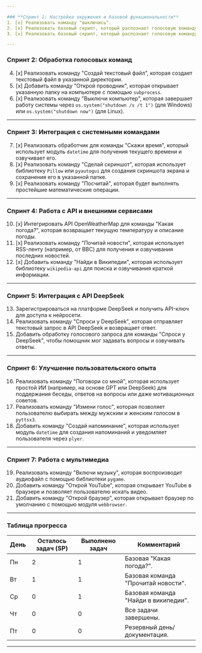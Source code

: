```yaml
---

### **Спринт 1: Настройка окружения и базовой функциональности**
1. [x] Реализовать команду "выключись".
2. [x] Реализовать базовый скрипт, который распознает голосовую команду "Кто я?" с помощью `sillero_tts` и `vosk`.
3. [x] Реализовать базовый скрипт, который распознает голосовую команду "Привет" и отвечает "Привет, чем могу помочь?".

---
```


### **Спринт 2: Обработка голосовых команд**
4. [x] Реализовать команду "Создай текстовый файл", которая создает текстовый файл в указанной директории.
5. [x] Добавить команду "Открой проводник", которая открывает указанную папку на компьютере с помощью `subprocess`.
6. [x] Реализовать команду "Выключи компьютер", которая завершает работу системы через `os.system("shutdown /s /t 1")` (для Windows) или `os.system("shutdown now")` (для Linux).
---

### **Спринт 3: Интеграция с системными командами**
7. [x] Реализовать обработчик для команды "Скажи время", который использует модуль `datetime` для получения текущего времени и озвучивает его.
8. [x]  Реализовать команду "Сделай скриншот", которая использует библиотеку `Pillow` или `pyautogui` для создания скриншота экрана и сохранения его в указанной папке.
9. [x] Реализовать команду "Посчитай", которая будет выполнять простейшие математические операции.
---

### **Спринт 4: Работа с API и внешними сервисами**
10. [x] Интегрировать API OpenWeatherMap для команды "Какая погода?", которая возвращает текущую температуру и описание погоды.
11. [x] Реализовать команду "Почитай новости", которая использует RSS-ленту (например, от BBC) для получения и озвучивания последних новостей.
12. [x] Добавить команду "Найди в Википедии", которая использует библиотеку `wikipedia-api` для поиска и озвучивания краткой информации.

---

### **Спринт 5: Интеграция с API DeepSeek**
13. Зарегистрироваться на платформе DeepSeek и получить API-ключ для доступа к нейросети.
14. Реализовать команду "Спроси у DeepSeek", которая отправляет текстовый запрос в API DeepSeek и возвращает ответ.
15. Добавить обработку голосового запроса для команды "Спроси у DeepSeek", чтобы помощник мог задавать вопросы и озвучивать ответы.

---

### **Спринт 6: Улучшение пользовательского опыта**
16. Реализовать команду "Поговори со мной", которая использует простой ИИ (например, на основе GPT или DeepSeek) для поддержания беседы, ответов на вопросы или даже мотивационных советов.
17. Реализовать команду "Измени голос", которая позволяет пользователю выбирать между мужским и женским голосом в `pyttsx3`.
18. Добавить команду "Создай напоминание", которая использует модуль `datetime` для создания напоминаний и уведомляет пользователя через `plyer`.

---

### **Спринт 7: Работа с мультимедиа**
19. Реализовать команду "Включи музыку", которая воспроизводит аудиофайл с помощью библиотеки `pygame`.
20. Добавить команду "Открой YouTube", которая открывает YouTube в браузере и позволяет пользователю искать видео.
21. Добавить команду "Открой браузер", которая открывает браузер по умолчанию с помощью модуля `webbrowser`.

---


### **Таблица прогресса**
| День  | Осталось задач (SP) | Выполнено задач | Комментарий                           |
|-------|----------------------|-----------------|--------------------------------------|
| Пн    | 2                    | 1               | Базовая "Какая погода?".             |
| Вт    | 1                    | 1               | Базовая команда "Прочитай новости".  | 
| Ср    | 0                    | 1               | Базовая команда  "Найди в википедии".|
| Чт    | 0                    | 0               | Все задачи завершены.                |
| Пт    | 0                    | 0               | Резервный день/документация.         |

---
